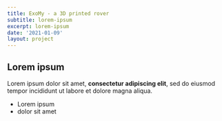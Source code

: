 ```yaml
---
title: ExoMy - a 3D printed rover
subtitle: lorem-ipsum
excerpt: lorem-ipsum
date: '2021-01-09'
layout: project
---
```

## Lorem ipsum

Lorem ipsum dolor sit amet, **consectetur adipiscing elit**, sed do eiusmod tempor incididunt ut labore et dolore magna aliqua.

- Lorem ipsum
- dolor sit amet